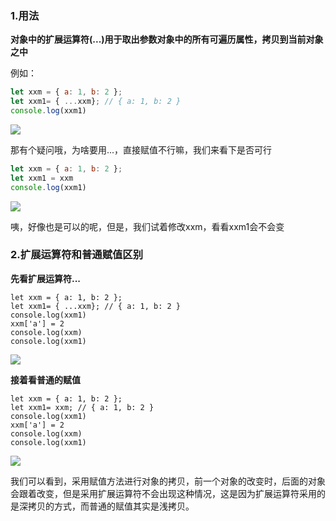 ### 1.用法
**对象中的扩展运算符(...)用于取出参数对象中的所有可遍历属性，拷贝到当前对象之中**

例如：
```js
let xxm = { a: 1, b: 2 };
let xxm1= { ...xxm}; // { a: 1, b: 2 }
console.log(xxm1)
```
![](https://p3-juejin.byteimg.com/tos-cn-i-k3u1fbpfcp/9fbc8ea02d7a433488060f38133f4a1f~tplv-k3u1fbpfcp-zoom-1.image)

那有个疑问哦，为啥要用...，直接赋值不行嘛，我们来看下是否可行
```js
let xxm = { a: 1, b: 2 };
let xxm1 = xxm
console.log(xxm1)
```
![](https://p3-juejin.byteimg.com/tos-cn-i-k3u1fbpfcp/e346b03ebf7246559cfdaa2f71e2f9eb~tplv-k3u1fbpfcp-watermark.image)

咦，好像也是可以的呢，但是，我们试着修改xxm，看看xxm1会不会变

### 2.扩展运算符和普通赋值区别

**先看扩展运算符...**
```
let xxm = { a: 1, b: 2 };
let xxm1= { ...xxm}; // { a: 1, b: 2 }
console.log(xxm1)
xxm['a'] = 2
console.log(xxm)
console.log(xxm1)
```
![](https://p9-juejin.byteimg.com/tos-cn-i-k3u1fbpfcp/f934f7d539a54419b2e4d46067561893~tplv-k3u1fbpfcp-watermark.image)

**接着看普通的赋值**
```
let xxm = { a: 1, b: 2 };
let xxm1= xxm; // { a: 1, b: 2 }
console.log(xxm1)
xxm['a'] = 2
console.log(xxm)
console.log(xxm1)
```
![](https://p9-juejin.byteimg.com/tos-cn-i-k3u1fbpfcp/103959af7d954fe9a28cb27b45e8501d~tplv-k3u1fbpfcp-watermark.image)

我们可以看到，采用赋值方法进行对象的拷贝，前一个对象的改变时，后面的对象会跟着改变，但是采用扩展运算符不会出现这种情况，这是因为扩展运算符采用的是深拷贝的方式，而普通的赋值其实是浅拷贝。

